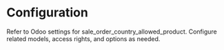 # Configuration

Refer to Odoo settings for sale_order_country_allowed_product. Configure related models, access rights, and options as needed.
